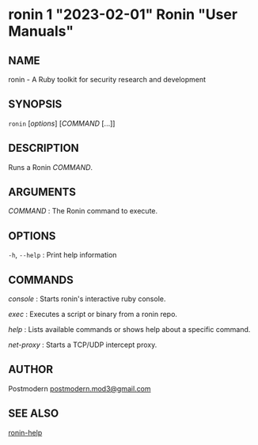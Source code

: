 # ronin 1 "2023-02-01" Ronin "User Manuals"

## NAME

ronin - A Ruby toolkit for security research and development

## SYNOPSIS

`ronin` [*options*] [*COMMAND* [...]]

## DESCRIPTION

Runs a Ronin *COMMAND*.

## ARGUMENTS

*COMMAND*
: The Ronin command to execute.

## OPTIONS

`-h`, `--help`
: Print help information

## COMMANDS

*console*
: Starts ronin's interactive ruby console.

*exec*
: Executes a script or binary from a ronin repo.

*help*
: Lists available commands or shows help about a specific command.

*net-proxy*
: Starts a TCP/UDP intercept proxy.

## AUTHOR

Postmodern <postmodern.mod3@gmail.com>

## SEE ALSO

[ronin-help](ronin-help.1.md)

